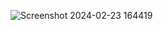 
![Screenshot 2024-02-23 164419](https://github.com/aurorapicco/TommyDJ/assets/117776283/d1e759c8-78dc-4424-9fa5-c9759fd9fd67)
